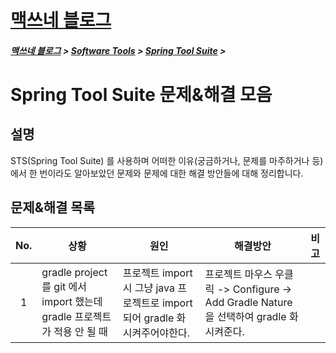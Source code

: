 <link rel="stylesheet" type="text/css" href="/css/style-header.css">
<link href="https://cdn.jsdelivr.net/npm/bootstrap@5.3.0-alpha1/dist/css/bootstrap.min.css" rel="stylesheet" integrity="sha384-GLhlTQ8iRABdZLl6O3oVMWSktQOp6b7In1Zl3/Jr59b6EGGoI1aFkw7cmDA6j6gD" crossorigin="anonymous">

<div class="sticky-top bg-white pt-1 pb-2">
<h1><a href="/">맥쓰네 블로그</a></h1>
<h5> 
<a href="/">맥쓰네 블로그</a>
>
<a href="/software_tools">Software Tools</a>
>
<a href="/software_tools/spring_tool_suite">Spring Tool Suite</a>
>
</h5>
</div>

# Spring Tool Suite 문제&해결 모음
## 설명
STS(Spring Tool Suite) 를 사용하며 어떠한 이유(궁금하거나, 문제를 마주하거나 등)에서 한 번이라도 알아보았던 문제와 문제에 대한 해결 방안들에 대해 정리합니다.

## 문제&해결 목록

| No. | 상황 | 원인 | 해결방안 | 비고 |
| :---: | --- | --- | --- | --- |
| 1 | gradle project 를 git 에서 import 했는데 gradle 프로젝트가 적용 안 될 때 | 프로젝트 import 시 그냥 java 프로젝트로 import 되어 gradle 화 시켜주어야한다. | 프로젝트 마우스 우클릭 -> Configure -> Add Gradle Nature 을 선택하여 gradle 화 시켜준다. | |
